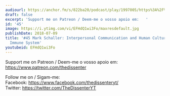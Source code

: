```yaml
---
audiourl: https://anchor.fm/s/822ba20/podcast/play/1997005/https%3A%2F%2Fd3ctxlq1ktw2nl.cloudfront.net%2Fproduction%2F2018-11-28%2F7647655-44100-2-80900116885ef.mp3
draft: false
excerpt: 'Support me on Patreon / Deem-me o vosso apoio em:   '
id: '45'
image: https://i.ytimg.com/vi/EFHdQ1wi3Fo/maxresdefault.jpg
publishDate: 2018-07-09
title: '#45 Mark Schaller: Interpersonal Communication and Human Culture, The Behavioral
  Immune System'
youtubeid: EFHdQ1wi3Fo
---
```

<div class="timelinks">

Support me on Patreon / Deem-me o vosso apoio em:   
https://www.patreon.com/thedissenter

Follow me on / Sigam-me:  
Facebook: https://www.facebook.com/thedissenteryt/  
Twitter: https://twitter.com/TheDissenterYT
</div>

